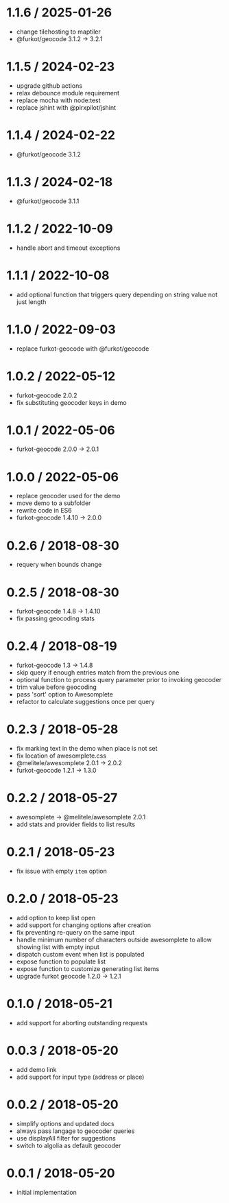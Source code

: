 
1.1.6 / 2025-01-26
==================

 * change tilehosting to maptiler
 * @furkot/geocode 3.1.2 -> 3.2.1

1.1.5 / 2024-02-23
==================

 * upgrade github actions
 * relax debounce module requirement
 * replace mocha with node:test
 * replace jshint with @pirxpilot/jshint

1.1.4 / 2024-02-22
==================

 * @furkot/geocode 3.1.2

1.1.3 / 2024-02-18
==================

 * @furkot/geocode 3.1.1

1.1.2 / 2022-10-09
==================

 * handle abort and timeout exceptions

1.1.1 / 2022-10-08
==================

 * add optional function that triggers query depending on string value not just length

1.1.0 / 2022-09-03
==================

 * replace furkot-geocode with @furkot/geocode

1.0.2 / 2022-05-12
==================

 * furkot-geocode 2.0.2
 * fix substituting geocoder keys in demo

1.0.1 / 2022-05-06
==================

 * furkot-geocode 2.0.0 -> 2.0.1

1.0.0 / 2022-05-06
==================

 * replace geocoder used for the demo
 * move demo to a subfolder
 * rewrite code in ES6
 * furkot-geocode 1.4.10 -> 2.0.0

0.2.6 / 2018-08-30
==================

 * requery when bounds change

0.2.5 / 2018-08-30
==================

 * furkot-geocode 1.4.8 -> 1.4.10
 * fix passing geocoding stats

0.2.4 / 2018-08-19
==================

 * furkot-geocode 1.3 -> 1.4.8
 * skip query if enough entries match from the previous one
 * optional function to process query parameter prior to invoking geocoder
 * trim value before geocoding
 * pass 'sort' option to Awesomplete
 * refactor to calculate suggestions once per query

0.2.3 / 2018-05-28
==================

 * fix marking text in the demo when place is not set
 * fix location of awesomplete.css
 * @melitele/awesomplete 2.0.1 -> 2.0.2
 * furkot-geocode 1.2.1 -> 1.3.0

0.2.2 / 2018-05-27
==================

 * awesomplete -> @melitele/awesomplete 2.0.1
 * add stats and provider fields to list results

0.2.1 / 2018-05-23
==================

 * fix issue with empty `item` option

0.2.0 / 2018-05-23
==================

 * add option to keep list open
 * add support for changing options after creation
 * fix preventing re-query on the same input
 * handle minimum number of characters outside awesomplete to allow showing list with empty input
 * dispatch custom event when list is populated
 * expose function to populate list
 * expose function to customize generating list items
 * upgrade furkot geocode 1.2.0 -> 1.2.1

0.1.0 / 2018-05-21
==================

 * add support for aborting outstanding requests

0.0.3 / 2018-05-20
==================

 * add demo link
 * add support for input type (address or place)

0.0.2 / 2018-05-20
==================

 * simplify options and updated docs
 * always pass langage to geocoder queries
 * use displayAll filter for suggestions
 * switch to algolia as default geocoder

0.0.1 / 2018-05-20
==================

 * initial implementation
